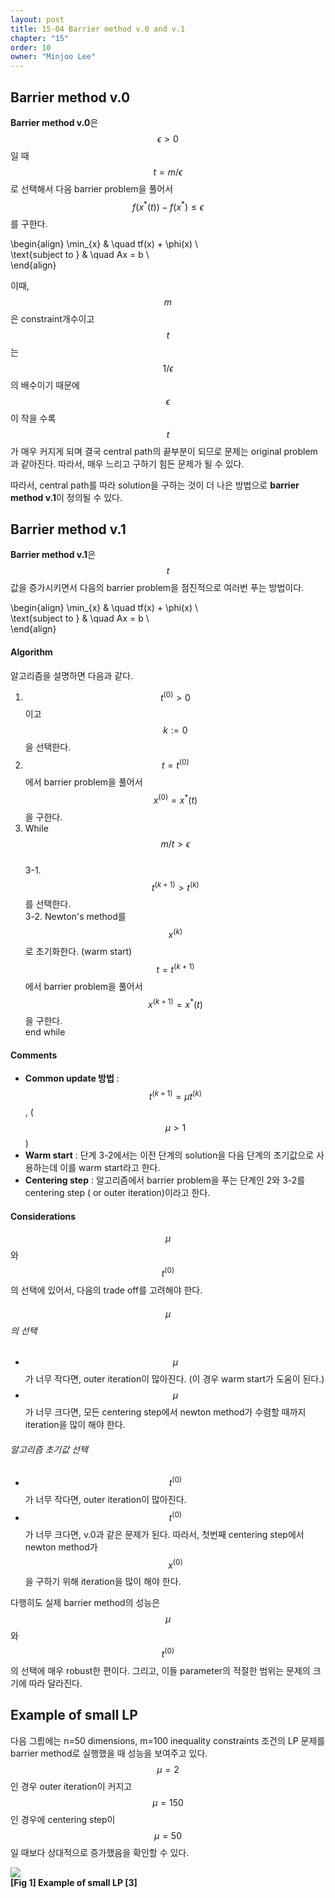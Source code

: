 ```yaml
---
layout: post
title: 15-04 Barrier method v.0 and v.1
chapter: "15"
order: 10
owner: "Minjoo Lee"
---
```

## Barrier method v.0
**Barrier method v.0**은 $$\epsilon \gt 0$$일 때 $$t = m/\epsilon$$로 선택해서 다음 barrier problem을 풀어서 $$f(x^*(t)) - f(x^*) \le \epsilon $$를 구한다. 
>
\begin{align}
 \min_{x} & \quad tf(x) + \phi(x) \\\
 \text{subject to } & \quad Ax = b \\\
\end{align}

이때, $$m$$은 constraint개수이고 $$t$$는 $$1/\epsilon$$의 배수이기 때문에 $$\epsilon$$이 작을 수록 $$t$$가 매우 커지게 되며 결국 central path의 끝부분이 되므로 문제는 original problem과 같아진다. 따라서, 매우 느리고 구하기 힘든 문제가 될 수 있다.

따라서, central path를 따라 solution을 구하는 것이 더 나은 방법으로 **barrier method v.1**이 정의될 수 있다.

## Barrier method v.1
**Barrier method v.1**은 $$t$$ 값을 증가시키면서 다음의 barrier problem을 점진적으로 여러번 푸는 방법이다.
>
\begin{align}
 \min_{x} & \quad tf(x) + \phi(x) \\\
 \text{subject to } & \quad Ax = b \\\
\end{align}

#### Algorithm
알고리즘을 설명하면 다음과 같다.

1. $$t^{(0)} \gt 0$$이고 $$k := 0$$을 선택한다.
2. $$t = t^{(0)}$$에서 barrier problem을 풀어서 $$x^{(0)} = x^*(t)$$을 구한다.
3. While $$m/t \gt \epsilon$$ <br>
  3-1. $$t^{(k+1)} \gt t^{(k)}$$를 선택한다. <br>
  3-2. Newton's method를 $$x^{(k)}$$로 초기화한다. (warm start)<br>
        $$t = t^{(k+1)}$$에서 barrier problem을 풀어서 $$x^{(k+1)} = x^*(t)$$을 구한다.<br>
  end while<br>

#### Comments
* **Common update 방법** : $$t^{(k+1)} = \mu t^{(k)}$$, ($$\mu \gt 1$$)
* **Warm start** :  단계 3-2에서는 이전 단계의 solution을 다음 단계의 초기값으로 사용하는데 이를 warm start라고 한다.
* **Centering step** :  알고리즘에서 barrier problem을 푸는 단계인 2와 3-2를 centering step ( or outer iteration)이라고 한다.

#### Considerations
$$\mu$$와 $$t^{(0)}$$의 선택에 있어서, 다음의 trade off를 고려해야 한다.
###### $$\mu$$의 선택
* $$\mu$$가 너무 작다면, outer iteration이 많아진다. (이 경우 warm start가 도움이 된다.)<br>
* $$\mu$$가 너무 크다면, 모든 centering step에서 newton method가 수렴할 때까지 iteration을 많이 해야 한다. 

###### 알고리즘 초기값 선택
* $$t^{(0)}$$가 너무 작다면, outer iteration이 많아진다.<br>
* $$t^{(0)}$$가 너무 크다면, v.0과 같은 문제가 된다. 따라서, 첫번째 centering step에서 newton method가 $$x^{(0)}$$을 구하기 위해 iteration을 많이 해야 한다. 

다행히도 실제 barrier method의 성능은 $$\mu$$와 $$t^{(0)}$$의 선택에 매우 robust한 편이다. 그리고, 이들 parameter의 적절한 범위는 문제의 크기에 따라 달라진다.

## Example of small LP
다음 그릠에는 n=50 dimensions, m=100 inequality constraints 조건의 LP 문제를 barrier method로 실행했을 때 성능을 보여주고 있다. $$\mu = 2$$인 경우 outer iteration이 커지고 $$\mu=150$$인 경우에 centering step이 $$\mu=50$$일 때보다 상대적으로 증가했음을 확인할 수 있다.

![](https://wikidocs.net/images/page/21300/15_barrier_method_03.PNG) <br>
**[Fig 1] Example of small LP [3]**